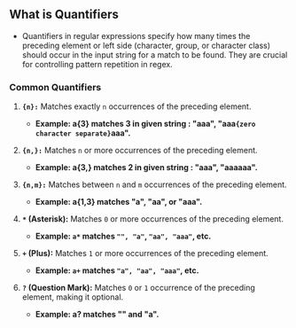 ## What is Quantifiers
* Quantifiers in regular expressions specify how many times the preceding element or left side (character, group, or character class) should occur in the input string for a match to be found. They are crucial for controlling pattern repetition in regex.

### Common Quantifiers
 1. ****`{n}:`**** Matches exactly `n` occurrences of the preceding element.

    * ****Example: a{3} matches 3 in given string : "aaa", "aaa`{zero character separate}`aaa".****

 2. ****`{n,}:`**** Matches `n` or more occurrences of the preceding element.

    * ****Example: a{3,} matches 2 in given string : "aaa", "aaaaaa".****

 3. ****`{n,m}:`**** Matches between `n` and `m` occurrences of the preceding element.

    * ****Example: a{1,3} matches "a", "aa", or "aaa".****

 4. ****`*` (Asterisk):**** Matches `0` or more occurrences of the preceding element.

    * ****Example: `a*` matches `"", "a"`, `"aa", "aaa"`, etc.****

 5. ****`+` (Plus):**** Matches `1` or more occurrences of the preceding element.

    * ****Example: `a+` matches `"a", "aa", "aaa"`, etc.****

 6. ****`?` (Question Mark):**** Matches `0` or `1` occurrence of the preceding element, making it optional.

      * ****Example: a? matches "" and "a".****

      